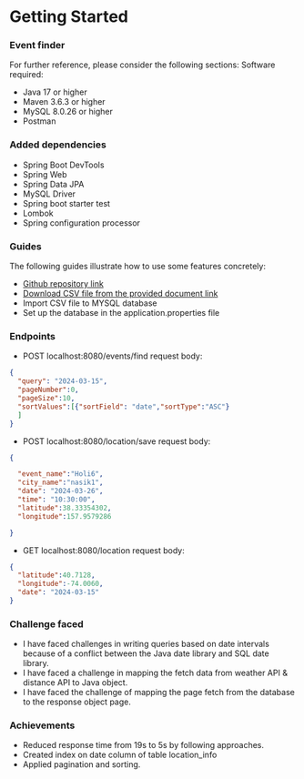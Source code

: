 # Getting Started

### Event finder
For further reference, please consider the following sections:
Software required:
* Java 17 or higher
* Maven 3.6.3 or higher
* MySQL 8.0.26 or higher
* Postman

### Added dependencies
* Spring Boot DevTools
* Spring Web
* Spring Data JPA
* MySQL Driver
* Spring boot starter test
* Lombok
* Spring configuration processor

### Guides
The following guides illustrate how to use some features concretely:

* [Github repository link](https://github.com/sonali-2507/eventFinder/tree/main/location)
* [Download CSV file from the provided document link](https://drive.google.com/drive/folders/1V5acaXj0cuI9bItZRe5ZNCn9cbqrJYwM)
* Import CSV file to MYSQL database
* Set up the database in the application.properties file


### Endpoints
* POST localhost:8080/events/find
request body:
```json
{
  "query": "2024-03-15",
  "pageNumber":0,
  "pageSize":10,
  "sortValues":[{"sortField": "date","sortType":"ASC"}
  ]
}
```
* POST localhost:8080/location/save
request body:
```json
{

  "event_name":"Holi6",
  "city_name":"nasik1",
  "date": "2024-03-26",
  "time": "10:30:00",
  "latitude":38.33354302,
  "longitude":157.9579286

}
```
* GET localhost:8080/location
request body:
```json
{
  "latitude":40.7128,
  "longitude":-74.0060,
  "date": "2024-03-15"
}
```
### Challenge faced
* I have faced challenges in writing queries based on date intervals because of a conflict between the Java date library and SQL date library.
* I have faced a challenge in mapping the fetch data from weather API & distance API to Java object.
* I have faced the challenge of mapping the page fetch from the database to the response object page.
### Achievements
* Reduced response time from 19s to 5s by following approaches.
* Created index on date column of table location_info 
* Applied pagination and sorting.


